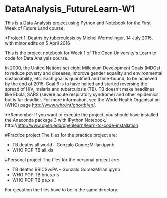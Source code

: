 # DataAnalysis_FutureLearn-W1
This is a Data Analysis project using Python and Notebook for the First Week of Future Land course.

*Project 1: Deaths by tuberculosis
by Michel Wermelinger, 14 July 2015, with minor edits on 5 April 2016

This is the project notebook for Week 1 of The Open University's Learn to code for Data Analysis course.

In 2000, the United Nations set eight Millenium Development Goals (MDGs) to reduce poverty and diseases, improve gender equality and environmental sustainability, etc. Each goal is quantified and time-bound, to be achieved by the end of 2015. Goal 6 is to have halted and started reversing the spread of HIV, malaria and tuberculosis (TB). TB doesn't make headlines like Ebola, SARS (severe acute respiratory syndrome) and other epidemics, but is far deadlier. For more information, see the World Health Organisation (WHO) page http://www.who.int/gho/tb/en/.

**Remember
If you want to execute the project, you should have installed the Anaconda package 3 with IPython Notebook.
http://http://www.open.edu/openlearn/learn-to-code-installation

#Practice project
The files for the practice project are:
- TB deaths all world – Gonzalo GomezMillan.ipynb
- WHO POP TB all.xls

#Personal project
The files for the personal project are:
- TB deaths BRICSvsPA – Gonzalo GomezMillan.ipynb
- WHO POP TB brics.xls
- WHO POP TB pa.xls

For ejecution the files have to be in the same directory.
